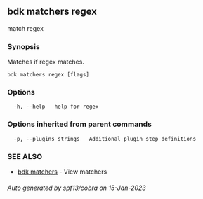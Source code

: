 ## bdk matchers regex

match regex <text>

### Synopsis

Matches if regex matches.

```
bdk matchers regex [flags]
```

### Options

```
  -h, --help   help for regex
```

### Options inherited from parent commands

```
  -p, --plugins strings   Additional plugin step definitions
```

### SEE ALSO

* [bdk matchers](bdk_matchers.md)	 - View matchers

###### Auto generated by spf13/cobra on 15-Jan-2023
